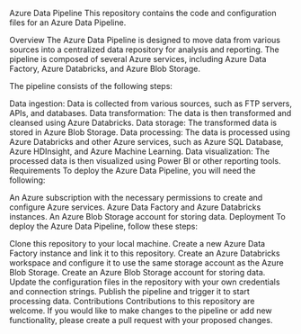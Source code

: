 Azure Data Pipeline
This repository contains the code and configuration files for an Azure Data Pipeline.

Overview
The Azure Data Pipeline is designed to move data from various sources into a centralized data repository for analysis and reporting. The pipeline is composed of several Azure services, including Azure Data Factory, Azure Databricks, and Azure Blob Storage.

The pipeline consists of the following steps:

Data ingestion: Data is collected from various sources, such as FTP servers, APIs, and databases.
Data transformation: The data is then transformed and cleansed using Azure Databricks.
Data storage: The transformed data is stored in Azure Blob Storage.
Data processing: The data is processed using Azure Databricks and other Azure services, such as Azure SQL Database, Azure HDInsight, and Azure Machine Learning.
Data visualization: The processed data is then visualized using Power BI or other reporting tools.
Requirements
To deploy the Azure Data Pipeline, you will need the following:

An Azure subscription with the necessary permissions to create and configure Azure services.
Azure Data Factory and Azure Databricks instances.
An Azure Blob Storage account for storing data.
Deployment
To deploy the Azure Data Pipeline, follow these steps:

Clone this repository to your local machine.
Create a new Azure Data Factory instance and link it to this repository.
Create an Azure Databricks workspace and configure it to use the same storage account as the Azure Blob Storage.
Create an Azure Blob Storage account for storing data.
Update the configuration files in the repository with your own credentials and connection strings.
Publish the pipeline and trigger it to start processing data.
Contributions
Contributions to this repository are welcome. If you would like to make changes to the pipeline or add new functionality, please create a pull request with your proposed changes.
